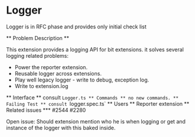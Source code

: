 Logger
========
Logger is in RFC phase and provides only initial check list

** Problem Description **

This extension provides a logging API for bit extensions. it solves several logging related problems:
 - Power the reporter extension.
 - Reusable logger across extensions.
 - Play well legacy logger - write to debug, exception log.
 - Write to extension.log

** Interface ** consult `Logger.ts
** Commands ** no new commands.
** Failing Test ** consult `logger.spec.ts`
** Users ** Reporter extension
** Related issues *** #2544 #2280

Open issue: Should extension mention who he is when logging or get and instance of the logger with
this baked inside.


